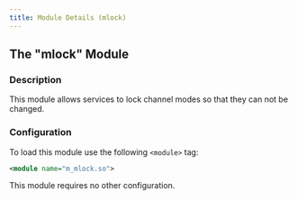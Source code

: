 ```yaml
---
title: Module Details (mlock)
---
```


## The "mlock" Module

### Description

This module allows services to lock channel modes so that they can not be changed.

### Configuration

To load this module use the following `<module>` tag:

```xml
<module name="m_mlock.so">
```

This module requires no other configuration.
